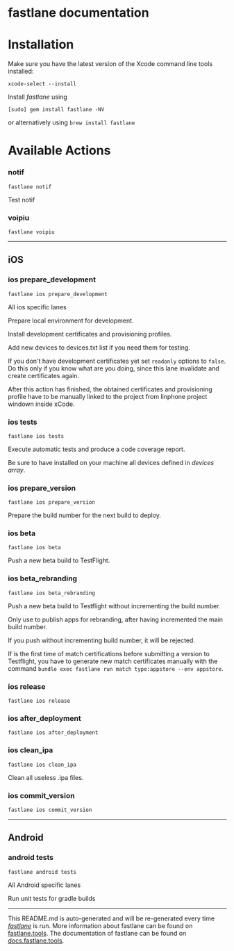 fastlane documentation
================
# Installation

Make sure you have the latest version of the Xcode command line tools installed:

```
xcode-select --install
```

Install _fastlane_ using
```
[sudo] gem install fastlane -NV
```
or alternatively using `brew install fastlane`

# Available Actions
### notif
```
fastlane notif
```
Test notif
### voipiu
```
fastlane voipiu
```


----

## iOS
### ios prepare_development
```
fastlane ios prepare_development
```
All ios specific lanes

Prepare local environment for development.

Install development certificates and provisioning profiles.

Add new devices to devices.txt list if you need them for testing.

If you don't have development certificates yet set `readonly` options to `false`. Do this only if you know what are you doing, since this lane invalidate and create certificates again.

After this action has finished, the obtained certificates and provisioning profile have to be manually linked to the project from linphone project windown inside xCode.
### ios tests
```
fastlane ios tests
```
Execute automatic tests and produce a code coverage report.

Be sure to have installed on your machine all devices defined in *devices array*.
### ios prepare_version
```
fastlane ios prepare_version
```
Prepare the build number for the next build to deploy.
### ios beta
```
fastlane ios beta
```
Push a new beta build to TestFlight.
### ios beta_rebranding
```
fastlane ios beta_rebranding
```
Push a new beta build to Testflight without incrementing the build number.

Only use to publish apps for rebranding, after having incremented the main build number.

If you push without incrementing build number, it will be rejected.

If is the first time of match certifications before submitting a version to Testflight, you have to generate new match certificates manually with the command `bundle exec fastlane run match type:appstore --env appstore`.
### ios release
```
fastlane ios release
```

### ios after_deployment
```
fastlane ios after_deployment
```

### ios clean_ipa
```
fastlane ios clean_ipa
```
Clean all useless .ipa files.
### ios commit_version
```
fastlane ios commit_version
```


----

## Android
### android tests
```
fastlane android tests
```
All Android specific lanes

Run unit tests for gradle builds

----

This README.md is auto-generated and will be re-generated every time [_fastlane_](https://fastlane.tools) is run.
More information about fastlane can be found on [fastlane.tools](https://fastlane.tools).
The documentation of fastlane can be found on [docs.fastlane.tools](https://docs.fastlane.tools).
